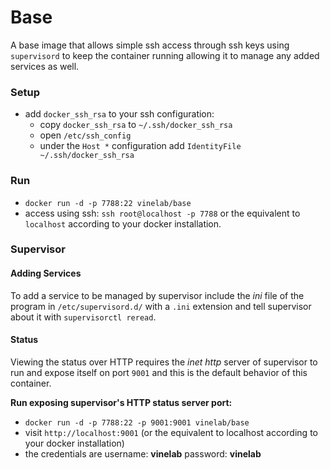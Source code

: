 # Base
A base image that allows simple ssh access through ssh keys using `supervisord` to keep the container running allowing
it to manage any added services as well.

### Setup
- add `docker_ssh_rsa` to your ssh configuration:
    - copy `docker_ssh_rsa` to `~/.ssh/docker_ssh_rsa`
    - open `/etc/ssh_config`
    - under the `Host *` configuration add `IdentityFile ~/.ssh/docker_ssh_rsa`

### Run
- `docker run -d -p 7788:22 vinelab/base`
- access using ssh: `ssh root@localhost -p 7788` or the equivalent to `localhost` according to your docker installation.

### Supervisor

#### Adding Services

To add a service to be managed by supervisor include the *ini* file of the program in `/etc/supervisord.d/` with a `.ini`
extension and tell supervisor about it with `supervisorctl reread`.

#### Status
Viewing the status over HTTP requires the *inet http* server of supervisor to run and
expose itself on port `9001` and this is the default behavior of this container.

**Run exposing supervisor's HTTP status server port:**

- `docker run -d -p 7788:22 -p 9001:9001 vinelab/base`
- visit `http://localhost:9001` (or the equivalent to localhost according to your docker installation)
- the credentials are username: **vinelab** password: **vinelab**
